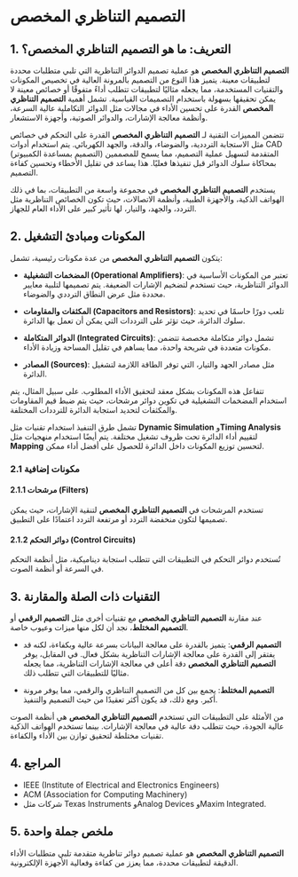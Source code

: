 # التصميم التناظري المخصص

## 1. التعريف: ما هو **التصميم التناظري المخصص**؟
**التصميم التناظري المخصص** هو عملية تصميم الدوائر التناظرية التي تلبي متطلبات محددة لتطبيقات معينة. يتميز هذا النوع من التصميم بالمرونة العالية في تخصيص المكونات والتقنيات المستخدمة، مما يجعله مثاليًا لتطبيقات تتطلب أداءً متفوقًا أو خصائص معينة لا يمكن تحقيقها بسهولة باستخدام التصميمات القياسية. تشمل أهمية **التصميم التناظري المخصص** القدرة على تحسين الأداء في مجالات مثل الدوائر التكاملية عالية السرعة، وأنظمة معالجة الإشارات، والدوائر الصوتية، وأجهزة الاستشعار. 

تتضمن المميزات التقنية لـ **التصميم التناظري المخصص** القدرة على التحكم في خصائص مثل الاستجابة الترددية، والضوضاء، والدقة، والجهد الكهربائي. يتم استخدام أدوات CAD (التصميم بمساعدة الكمبيوتر) المتقدمة لتسهيل عملية التصميم، مما يسمح للمصممين بمحاكاة سلوك الدوائر قبل تنفيذها فعليًا. هذا يساعد في تقليل الأخطاء وتحسين كفاءة التصميم. 

يستخدم **التصميم التناظري المخصص** في مجموعة واسعة من التطبيقات، بما في ذلك الهواتف الذكية، والأجهزة الطبية، وأنظمة الاتصالات، حيث تكون الخصائص التناظرية مثل التردد، والجهد، والتيار، لها تأثير كبير على الأداء العام للجهاز. 

## 2. المكونات ومبادئ التشغيل
يتكون **التصميم التناظري المخصص** من عدة مكونات رئيسية، تشمل:

- **المضخمات التشغيلية (Operational Amplifiers)**: تعتبر من المكونات الأساسية في الدوائر التناظرية، حيث تستخدم لتضخيم الإشارات الضعيفة. يتم تصميمها لتلبية معايير محددة مثل عرض النطاق الترددي والضوضاء.

- **المكثفات والمقاومات (Capacitors and Resistors)**: تلعب دورًا حاسمًا في تحديد سلوك الدائرة، حيث تؤثر على الترددات التي يمكن أن تعمل بها الدائرة.

- **الدوائر المتكاملة (Integrated Circuits)**: تشمل دوائر متكاملة مخصصة تتضمن مكونات متعددة في شريحة واحدة، مما يساهم في تقليل المساحة وزيادة الأداء.

- **المصادر (Sources)**: مثل مصادر الجهد والتيار، التي توفر الطاقة اللازمة لتشغيل الدائرة.

تتفاعل هذه المكونات بشكل معقد لتحقيق الأداء المطلوب. على سبيل المثال، يتم استخدام المضخمات التشغيلية في تكوين دوائر مرشحات، حيث يتم ضبط قيم المقاومات والمكثفات لتحديد استجابة الدائرة للترددات المختلفة. 

تشمل طرق التنفيذ استخدام تقنيات مثل **Dynamic Simulation** و**Timing Analysis** لتقييم أداء الدائرة تحت ظروف تشغيل مختلفة. يتم أيضًا استخدام منهجيات مثل **Mapping** لتحسين توزيع المكونات داخل الدائرة للحصول على أفضل أداء ممكن.

### 2.1 مكونات إضافية
#### 2.1.1 مرشحات (Filters)
تستخدم المرشحات في **التصميم التناظري المخصص** لتنقية الإشارات، حيث يمكن تصميمها لتكون منخفضة التردد أو مرتفعة التردد اعتمادًا على التطبيق.

#### 2.1.2 دوائر التحكم (Control Circuits)
تُستخدم دوائر التحكم في التطبيقات التي تتطلب استجابة ديناميكية، مثل أنظمة التحكم في السرعة أو أنظمة الصوت.

## 3. التقنيات ذات الصلة والمقارنة
عند مقارنة **التصميم التناظري المخصص** مع تقنيات أخرى مثل **التصميم الرقمي** أو **التصميم المختلط**، نجد أن لكل منها ميزات وعيوب خاصة. 

- **التصميم الرقمي**: يتميز بالقدرة على معالجة البيانات بسرعة عالية وبكفاءة، لكنه قد يفتقر إلى القدرة على معالجة الإشارات التناظرية بشكل فعال. في المقابل، يوفر **التصميم التناظري المخصص** دقة أعلى في معالجة الإشارات التناظرية، مما يجعله مثاليًا للتطبيقات التي تتطلب ذلك.

- **التصميم المختلط**: يجمع بين كل من التصميم التناظري والرقمي، مما يوفر مرونة أكبر. ومع ذلك، قد يكون أكثر تعقيدًا من حيث التصميم والتنفيذ.

من الأمثلة على التطبيقات التي تستخدم **التصميم التناظري المخصص** هي أنظمة الصوت عالية الجودة، حيث تتطلب دقة عالية في معالجة الإشارات. بينما تستخدم الهواتف الذكية تقنيات مختلطة لتحقيق توازن بين الأداء والكفاءة.

## 4. المراجع
- IEEE (Institute of Electrical and Electronics Engineers)
- ACM (Association for Computing Machinery)
- شركات مثل Texas Instruments وAnalog Devices وMaxim Integrated.

## 5. ملخص جملة واحدة
**التصميم التناظري المخصص** هو عملية تصميم دوائر تناظرية متقدمة تلبي متطلبات الأداء الدقيقة لتطبيقات محددة، مما يعزز من كفاءة وفعالية الأجهزة الإلكترونية.